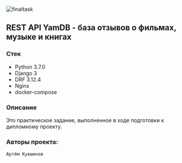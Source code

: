 ![finaltask](https://github.com/syahelloartem/yamdb_final/actions/workflows/yamdb_workflow.yml/badge.svg)

## REST API YamDB - база отзывов о фильмах, музыке и книгах

### Стек

- Python 3.7.0
- Django 3
- DRF 3.12.4
- Nginx
- docker-compose

### Описание

Это практическое задание, выполненное в ходе подготовки к дипломному проекту.


### Авторы проекта:

```
Артём Кувшинов
```


